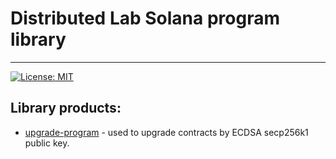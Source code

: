 # Distributed Lab Solana program library

----

[![License: MIT](https://img.shields.io/badge/License-MIT-yellow.svg)](https://opensource.org/licenses/MIT)

## Library products:
- [upgrade-program](./programs/upgrade-program) - used to upgrade contracts by ECDSA secp256k1 public key.